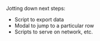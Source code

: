 
Jotting down next steps:

* Script to export data
* Modal to jump to a particular row
* Scripts to serve on network, etc.
